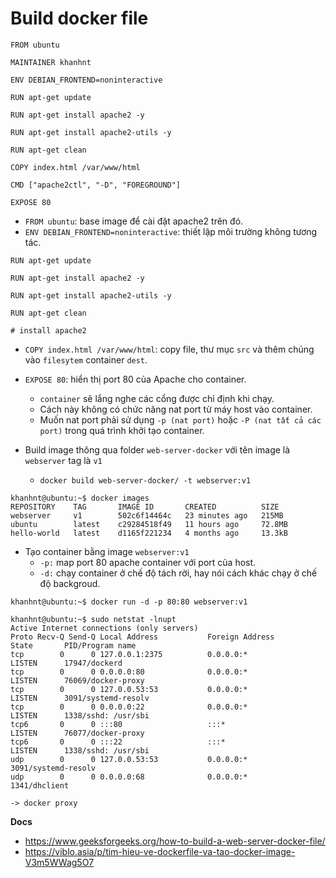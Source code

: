 # Build docker file 

```
FROM ubuntu

MAINTAINER khanhnt

ENV DEBIAN_FRONTEND=noninteractive

RUN apt-get update

RUN apt-get install apache2 -y

RUN apt-get install apache2-utils -y

RUN apt-get clean

COPY index.html /var/www/html

CMD ["apache2ctl", "-D", "FOREGROUND"]

EXPOSE 80
```
- `FROM ubuntu`: base image để cài đặt apache2 trên đó.
- `ENV DEBIAN_FRONTEND=noninteractive`: thiết lập môi trường không tương tác. 

```
RUN apt-get update

RUN apt-get install apache2 -y

RUN apt-get install apache2-utils -y

RUN apt-get clean

# install apache2
```


- `COPY index.html /var/www/html`: copy file, thư mục `src` và thêm chúng vào `filesytem` container `dest`.
- `EXPOSE 80`: hiển thị port 80 của Apache cho container.
   + `container` sẽ lắng nghe các cổng được chỉ định khi chạy. 
   + Cách này không có chức năng nat port từ máy host vào container.
   + Muốn nat port phải sử dụng `-p (nat port)` hoặc `-P (nat tất cả các port)` trong quá trình khởi tạo container.

- Build image thông qua folder `web-server-docker` với tên image là `webserver` tag là `v1`
   + `docker build web-server-docker/ -t webserver:v1`

```
khanhnt@ubuntu:~$ docker images
REPOSITORY    TAG       IMAGE ID       CREATED          SIZE
webserver     v1        502c6f14464c   23 minutes ago   215MB
ubuntu        latest    c29284518f49   11 hours ago     72.8MB
hello-world   latest    d1165f221234   4 months ago     13.3kB
```

- Tạo container bằng image `webserver:v1`
  + `-p:` map port 80 apache container với port của host.
  + `-d:` chạy container ở chế độ tách rời, hay nói cách khác chạy ở chế độ backgroud.

```
khanhnt@ubuntu:~$ docker run -d -p 80:80 webserver:v1
```

```
khanhnt@ubuntu:~$ sudo netstat -lnupt 
Active Internet connections (only servers)
Proto Recv-Q Send-Q Local Address           Foreign Address         State       PID/Program name    
tcp        0      0 127.0.0.1:2375          0.0.0.0:*               LISTEN      17947/dockerd       
tcp        0      0 0.0.0.0:80              0.0.0.0:*               LISTEN      76069/docker-proxy  
tcp        0      0 127.0.0.53:53           0.0.0.0:*               LISTEN      3091/systemd-resolv 
tcp        0      0 0.0.0.0:22              0.0.0.0:*               LISTEN      1338/sshd: /usr/sbi 
tcp6       0      0 :::80                   :::*                    LISTEN      76077/docker-proxy  
tcp6       0      0 :::22                   :::*                    LISTEN      1338/sshd: /usr/sbi 
udp        0      0 127.0.0.53:53           0.0.0.0:*                           3091/systemd-resolv 
udp        0      0 0.0.0.0:68              0.0.0.0:*                           1341/dhclient       

-> docker proxy
```

__Docs__
- https://www.geeksforgeeks.org/how-to-build-a-web-server-docker-file/
- https://viblo.asia/p/tim-hieu-ve-dockerfile-va-tao-docker-image-V3m5WWag5O7